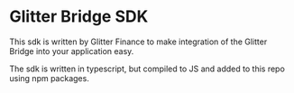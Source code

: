 # Glitter Bridge SDK
This sdk is written by Glitter Finance to make integration of the Glitter Bridge into your application easy.

The sdk is written in typescript, but compiled to JS and added to this repo using npm packages.